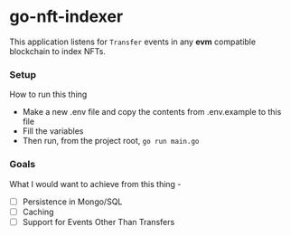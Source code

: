 # go-nft-indexer

This application listens for `Transfer` events in any **evm** compatible blockchain to index NFTs.

### Setup

How to run this thing

* Make a new .env file and copy the contents from .env.example to this file
* Fill the variables
* Then run, from the project root, `go run main.go`

### Goals

What I would want to achieve from this thing -

* [ ] Persistence in Mongo/SQL
* [ ] Caching
* [ ] Support for Events Other Than Transfers